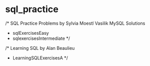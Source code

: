 # sql_practice
/* SQL Practice Problems  by Sylvia Moestl Vasilik 
 MySQL Solutions 
 + sqlExercisesEasy 
 + sqlexercisesIntermediate */


/* Learning SQL  by Alan Beaulieu 
+ LearningSQLExercisesA */